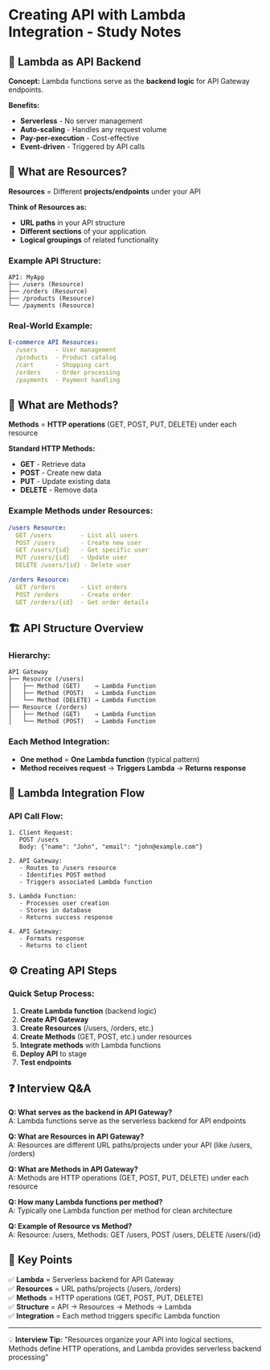 # Creating API with Lambda Integration - Study Notes

## 🔧 Lambda as API Backend

**Concept:** Lambda functions serve as the **backend logic** for API Gateway endpoints.

**Benefits:**
- **Serverless** - No server management
- **Auto-scaling** - Handles any request volume
- **Pay-per-execution** - Cost-effective
- **Event-driven** - Triggered by API calls

## 📁 What are Resources?

**Resources** = Different **projects/endpoints** under your API

**Think of Resources as:**
- **URL paths** in your API structure
- **Different sections** of your application
- **Logical groupings** of related functionality

### **Example API Structure:**
```
API: MyApp
├── /users (Resource)
├── /orders (Resource)
├── /products (Resource)
└── /payments (Resource)
```

### **Real-World Example:**
```yaml
E-commerce API Resources:
  /users     - User management
  /products  - Product catalog  
  /cart      - Shopping cart
  /orders    - Order processing
  /payments  - Payment handling
```

## 🔄 What are Methods?

**Methods** = **HTTP operations** (GET, POST, PUT, DELETE) under each resource

**Standard HTTP Methods:**
- **GET** - Retrieve data
- **POST** - Create new data
- **PUT** - Update existing data
- **DELETE** - Remove data

### **Example Methods under Resources:**
```yaml
/users Resource:
  GET /users        - List all users
  POST /users       - Create new user
  GET /users/{id}   - Get specific user
  PUT /users/{id}   - Update user
  DELETE /users/{id} - Delete user

/orders Resource:
  GET /orders       - List orders
  POST /orders      - Create order
  GET /orders/{id}  - Get order details
```

## 🏗️ API Structure Overview

### **Hierarchy:**
```
API Gateway
├── Resource (/users)
│   ├── Method (GET)    → Lambda Function
│   ├── Method (POST)   → Lambda Function
│   └── Method (DELETE) → Lambda Function
├── Resource (/orders)
│   ├── Method (GET)    → Lambda Function
│   └── Method (POST)   → Lambda Function
```

### **Each Method Integration:**
- **One method** = **One Lambda function** (typical pattern)
- **Method receives request** → **Triggers Lambda** → **Returns response**

## 🔗 Lambda Integration Flow

### **API Call Flow:**
```
1. Client Request:
   POST /users
   Body: {"name": "John", "email": "john@example.com"}

2. API Gateway:
   - Routes to /users resource
   - Identifies POST method
   - Triggers associated Lambda function

3. Lambda Function:
   - Processes user creation
   - Stores in database
   - Returns success response

4. API Gateway:
   - Formats response
   - Returns to client
```

## ⚙️ Creating API Steps

### **Quick Setup Process:**
1. **Create Lambda function** (backend logic)
2. **Create API Gateway** 
3. **Create Resources** (/users, /orders, etc.)
4. **Create Methods** (GET, POST, etc.) under resources
5. **Integrate methods** with Lambda functions
6. **Deploy API** to stage
7. **Test endpoints**

## ❓ Interview Q&A

**Q: What serves as the backend in API Gateway?**  
A: Lambda functions serve as the serverless backend for API endpoints

**Q: What are Resources in API Gateway?**  
A: Resources are different URL paths/projects under your API (like /users, /orders)

**Q: What are Methods in API Gateway?**  
A: Methods are HTTP operations (GET, POST, PUT, DELETE) under each resource

**Q: How many Lambda functions per method?**  
A: Typically one Lambda function per method for clean architecture

**Q: Example of Resource vs Method?**  
A: Resource: /users, Methods: GET /users, POST /users, DELETE /users/{id}

## 🎯 Key Points

✅ **Lambda** = Serverless backend for API Gateway  
✅ **Resources** = URL paths/projects (/users, /orders)  
✅ **Methods** = HTTP operations (GET, POST, PUT, DELETE)  
✅ **Structure** = API → Resources → Methods → Lambda  
✅ **Integration** = Each method triggers specific Lambda function

---
💡 **Interview Tip:** "Resources organize your API into logical sections, Methods define HTTP operations, and Lambda provides serverless backend processing"
